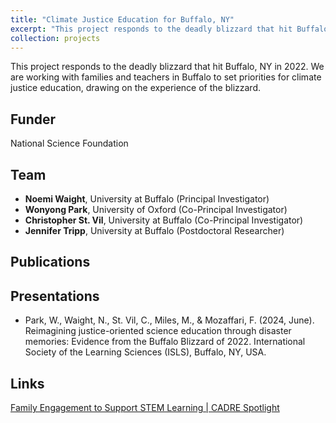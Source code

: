 ```yaml
---
title: "Climate Justice Education for Buffalo, NY"
excerpt: "This project responds to the deadly blizzard that hit Buffalo, NY in 2022. We are working with families and teachers in Buffalo to set priorities for climate justice education, drawing on the experience of the blizzard <br/><br/><img src='/images/buffalo.jpeg' width='350'>"
collection: projects
---
```


This project responds to the deadly blizzard that hit Buffalo, NY in 2022. We are working with families and teachers in Buffalo to set priorities for climate justice education, drawing on the experience of the blizzard.

## Funder <br/>
National Science Foundation

## Team <br/>
* **Noemi Waight**, University at Buffalo (Principal Investigator) <br/>
* **Wonyong Park**, University of Oxford (Co-Principal Investigator) <br/>
* **Christopher St. Vil**, University at Buffalo (Co-Principal Investigator) <br/>
* **Jennifer Tripp**, University at Buffalo (Postdoctoral Researcher) <br/>

## Publications <br/>

## Presentations <br/>
* Park, W., Waight, N., St. Vil, C., Miles, M., & Mozaffari, F. (2024, June). Reimagining justice-oriented science education through disaster memories: Evidence from the Buffalo Blizzard of 2022. International Society of the Learning Sciences (ISLS), Buffalo, NY, USA.

## Links <br/>
[Family Engagement to Support STEM Learning | CADRE Spotlight](https://cadrek12.org/spotlight/family-engagement-stem-learning#waight)
